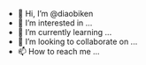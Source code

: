 - 👋 Hi, I’m @diaobiken
- 👀 I’m interested in ...
- 🌱 I’m currently learning ...
- 💞️ I’m looking to collaborate on ...
- 📫 How to reach me ...

<!---
diaobiken/diaobiken is a ✨ special ✨ repository because its `README.md` (this file) appears on your GitHub profile.
You can click the Preview link to take a look at your changes.
--->
